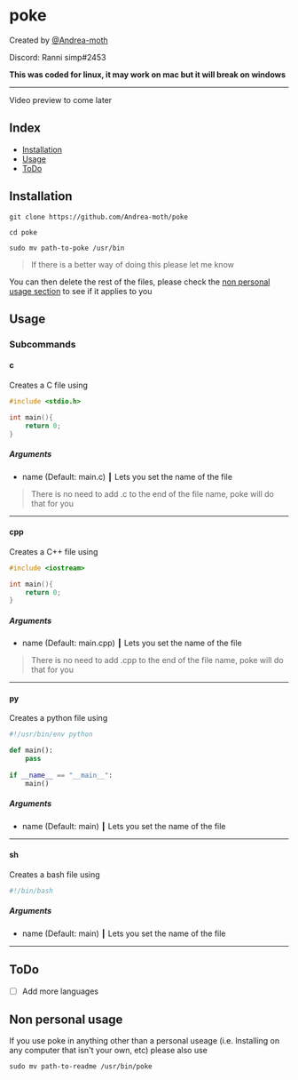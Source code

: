 # poke


Created by [@Andrea-moth](https://github.com/Andrea-moth)

Discord: Ranni simp#2453

**This was coded for linux, it may work on mac but it will break on windows**

---

Video preview to come later

## Index

- [Installation](https://github.com/Andrea-moth/poke/edit/main/README.md#installation)
- [Usage](https://github.com/Andrea-moth/poke/edit/main/README.md#usage)
- [ToDo](https://github.com/Andrea-moth/poke/edit/main/README.md#todo)

## Installation 

```
git clone https://github.com/Andrea-moth/poke

cd poke

sudo mv path-to-poke /usr/bin
```

> If there is a better way of doing this please let me know

You can then delete the rest of the files, please check the [non personal usage section](https://github.com/Andrea-moth/sdir/edit/main/README.md#non-personal-usage) to see if it applies to you

## Usage

### Subcommands 

#### c

Creates a C file using 

```C
#include <stdio.h>

int main(){
	return 0;
}
```

##### Arguments 

* name (Default: main.c) ┃ Lets you set the name of the file 
> There is no need to add .c to the end of the file name, poke will do that for you

---

#### cpp

Creates a C++ file using 

```cpp
#include <iostream>

int main(){
	return 0;
}
```

##### Arguments 

* name (Default: main.cpp) ┃ Lets you set the name of the file 
> There is no need to add .cpp to the end of the file name, poke will do that for you

---

#### py

Creates a python file using 

```python
#!/usr/bin/env python

def main():
    pass
    
if __name__ == "__main__":
    main()
```

##### Arguments 

* name (Default: main) ┃ Lets you set the name of the file 

---

#### sh

Creates a bash file using 

```sh
#!/bin/bash
```

##### Arguments 

* name (Default: main) ┃ Lets you set the name of the file 

---

## ToDo 

- [ ] Add more languages


## Non personal usage 

If you use poke in anything other than a personal useage (i.e. Installing on any computer that isn't your own, etc) please also use

```
sudo mv path-to-readme /usr/bin/poke
```
